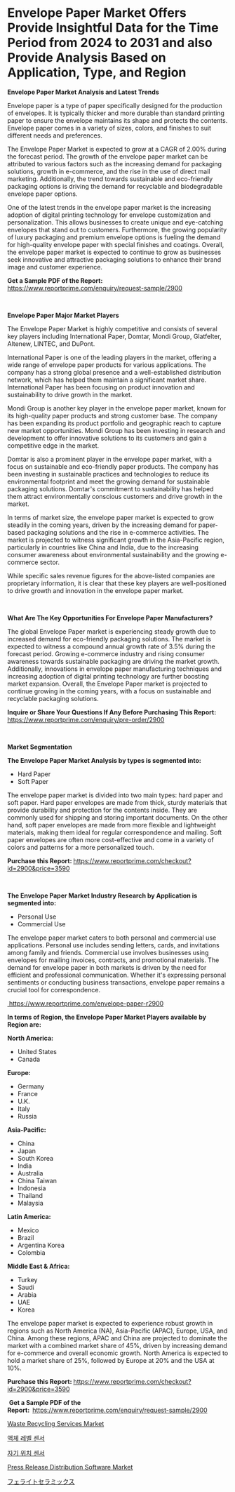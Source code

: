<p><h1>Envelope Paper Market Offers Provide Insightful Data for the Time Period from 2024 to 2031 and also Provide Analysis Based on Application, Type, and Region</h1></p><p><strong>Envelope Paper Market Analysis and Latest Trends</strong></p>
<p><p>Envelope paper is a type of paper specifically designed for the production of envelopes. It is typically thicker and more durable than standard printing paper to ensure the envelope maintains its shape and protects the contents. Envelope paper comes in a variety of sizes, colors, and finishes to suit different needs and preferences.</p><p>The Envelope Paper Market is expected to grow at a CAGR of 2.00% during the forecast period. The growth of the envelope paper market can be attributed to various factors such as the increasing demand for packaging solutions, growth in e-commerce, and the rise in the use of direct mail marketing. Additionally, the trend towards sustainable and eco-friendly packaging options is driving the demand for recyclable and biodegradable envelope paper options.</p><p>One of the latest trends in the envelope paper market is the increasing adoption of digital printing technology for envelope customization and personalization. This allows businesses to create unique and eye-catching envelopes that stand out to customers. Furthermore, the growing popularity of luxury packaging and premium envelope options is fueling the demand for high-quality envelope paper with special finishes and coatings. Overall, the envelope paper market is expected to continue to grow as businesses seek innovative and attractive packaging solutions to enhance their brand image and customer experience.</p></p>
<p><strong>Get a Sample PDF of the Report:&nbsp;</strong> <a href="https://www.reportprime.com/enquiry/request-sample/2900">https://www.reportprime.com/enquiry/request-sample/2900</a></p>
<p>&nbsp;</p>
<p><strong>Envelope Paper Major Market Players</strong></p>
<p><p>The Envelope Paper Market is highly competitive and consists of several key players including International Paper, Domtar, Mondi Group, Glatfelter, Altenew, LINTEC, and DuPont. </p><p>International Paper is one of the leading players in the market, offering a wide range of envelope paper products for various applications. The company has a strong global presence and a well-established distribution network, which has helped them maintain a significant market share. International Paper has been focusing on product innovation and sustainability to drive growth in the market. </p><p>Mondi Group is another key player in the envelope paper market, known for its high-quality paper products and strong customer base. The company has been expanding its product portfolio and geographic reach to capture new market opportunities. Mondi Group has been investing in research and development to offer innovative solutions to its customers and gain a competitive edge in the market. </p><p>Domtar is also a prominent player in the envelope paper market, with a focus on sustainable and eco-friendly paper products. The company has been investing in sustainable practices and technologies to reduce its environmental footprint and meet the growing demand for sustainable packaging solutions. Domtar's commitment to sustainability has helped them attract environmentally conscious customers and drive growth in the market. </p><p>In terms of market size, the envelope paper market is expected to grow steadily in the coming years, driven by the increasing demand for paper-based packaging solutions and the rise in e-commerce activities. The market is projected to witness significant growth in the Asia-Pacific region, particularly in countries like China and India, due to the increasing consumer awareness about environmental sustainability and the growing e-commerce sector.</p><p>While specific sales revenue figures for the above-listed companies are proprietary information, it is clear that these key players are well-positioned to drive growth and innovation in the envelope paper market.</p></p>
<p>&nbsp;</p>
<p><strong>What Are The Key Opportunities For Envelope Paper Manufacturers?</strong></p>
<p><p>The global Envelope Paper market is experiencing steady growth due to increased demand for eco-friendly packaging solutions. The market is expected to witness a compound annual growth rate of 3.5% during the forecast period. Growing e-commerce industry and rising consumer awareness towards sustainable packaging are driving the market growth. Additionally, innovations in envelope paper manufacturing techniques and increasing adoption of digital printing technology are further boosting market expansion. Overall, the Envelope Paper market is projected to continue growing in the coming years, with a focus on sustainable and recyclable packaging solutions.</p></p>
<p><strong>Inquire or Share Your Questions If Any Before Purchasing This Report:</strong> <a href="https://www.reportprime.com/enquiry/pre-order/2900">https://www.reportprime.com/enquiry/pre-order/2900</a></p>
<p>&nbsp;</p>
<p><strong>Market Segmentation</strong></p>
<p><strong>The Envelope Paper Market Analysis by types is segmented into:</strong></p>
<p><ul><li>Hard Paper</li><li>Soft Paper</li></ul></p>
<p><p>The envelope paper market is divided into two main types: hard paper and soft paper. Hard paper envelopes are made from thick, sturdy materials that provide durability and protection for the contents inside. They are commonly used for shipping and storing important documents. On the other hand, soft paper envelopes are made from more flexible and lightweight materials, making them ideal for regular correspondence and mailing. Soft paper envelopes are often more cost-effective and come in a variety of colors and patterns for a more personalized touch.</p></p>
<p><strong>Purchase this Report:&nbsp;</strong><a href="https://www.reportprime.com/checkout?id=2900&price=3590">https://www.reportprime.com/checkout?id=2900&price=3590</a></p>
<p>&nbsp;</p>
<p><strong>The Envelope Paper Market Industry Research by Application is segmented into:</strong></p>
<p><ul><li>Personal Use</li><li>Commercial Use</li></ul></p>
<p><p>The envelope paper market caters to both personal and commercial use applications. Personal use includes sending letters, cards, and invitations among family and friends. Commercial use involves businesses using envelopes for mailing invoices, contracts, and promotional materials. The demand for envelope paper in both markets is driven by the need for efficient and professional communication. Whether it's expressing personal sentiments or conducting business transactions, envelope paper remains a crucial tool for correspondence.</p></p>
<p><a href="https://www.reportprime.com/envelope-paper-r2900">&nbsp;https://www.reportprime.com/envelope-paper-r2900</a></p>
<p><strong>In terms of Region, the Envelope Paper Market Players available by Region are:</strong></p>
<p>
    <p> <strong> North America: </strong>
        <ul>
            <li>United States</li>
            <li>Canada</li>
        </ul>
        </p> 
    <p> <strong> Europe: </strong>
        <ul>
            <li>Germany</li>
            <li>France</li>
            <li>U.K.</li>
            <li>Italy</li>
            <li>Russia</li>
        </ul>
        </p> 
    <p> <strong> Asia-Pacific: </strong>
        <ul>
            <li>China</li>
            <li>Japan</li>
            <li>South Korea</li>
            <li>India</li>
            <li>Australia</li>
            <li>China Taiwan</li>
            <li>Indonesia</li>
            <li>Thailand</li>
            <li>Malaysia</li>
        </ul>
        </p> 
    <p> <strong> Latin America: </strong>
        <ul>
            <li>Mexico</li>
            <li>Brazil</li>
            <li>Argentina Korea</li>
            <li>Colombia</li>
        </ul>
        </p> 
    <p> <strong> Middle East & Africa: </strong>
        <ul>
            <li>Turkey</li>
            <li>Saudi</li>
            <li>Arabia</li>
            <li>UAE</li>
            <li>Korea</li>
        </ul>
    </p>
    </p>
<p><p>The envelope paper market is expected to experience robust growth in regions such as North America (NA), Asia-Pacific (APAC), Europe, USA, and China. Among these regions, APAC and China are projected to dominate the market with a combined market share of 45%, driven by increasing demand for e-commerce and overall economic growth. North America is expected to hold a market share of 25%, followed by Europe at 20% and the USA at 10%.</p></p>
<p><strong>Purchase this Report: </strong><a href="https://www.reportprime.com/checkout?id=2900&price=3590">https://www.reportprime.com/checkout?id=2900&price=3590</a></p>
<p>&nbsp;<strong>Get a Sample PDF of the Report:&nbsp;&nbsp;</strong><a href="https://www.reportprime.com/enquiry/request-sample/2900">https://www.reportprime.com/enquiry/request-sample/2900</a></p>
<p><strong></strong></p>
<p><p><a href="https://www.linkedin.com/pulse/waste-recycling-services-market-emerging-trends-future-prospects-b8aze">Waste Recycling Services Market</a></p><p><a href="https://medium.com/@elisamohr1973/%EC%95%A1%EC%B2%B4-%EC%88%98%EC%A4%80-%EC%84%BC%EC%84%9C-%EC%8B%9C%EC%9E%A5-%EC%A1%B0%EC%82%AC-%EB%B3%B4%EA%B3%A0%EC%84%9C-2024%EB%85%84%EB%B6%80%ED%84%B0-2031%EB%85%84%EA%B9%8C%EC%A7%80-%EC%95%88%EC%A0%95%EB%90%9C-%EC%97%B0%ED%8F%89%EA%B7%A0-%EC%84%B1%EC%9E%A5%EB%A5%A0-12-1-%EB%A5%BC-%ED%86%A0%EB%8C%80%EB%A1%9C-%ED%95%98%EB%8A%94-%EC%8B%9C%EC%9E%A5-%EC%98%88%EC%B8%A1-%EB%B0%8F-%EC%84%B1%EC%9E%A5-%EC%A0%84%EB%A7%9D-f43d5ca1d8d2">액체 레벨 센서</a></p><p><a href="https://medium.com/@dylanobrien626/%EC%9E%90%EC%84%9D-%EC%9C%84%EC%B9%98-%EC%84%BC%EC%84%9C-%EC%8B%9C%EC%9E%A5-%EC%97%AD%ED%95%99%EC%9D%84-%ED%83%90%EC%83%89%ED%95%98%EB%8A%94-%EC%A4%91-%EC%84%B8%EA%B3%84%EC%A0%81%EC%9D%B8-%ED%8A%B8%EB%A0%8C%EB%93%9C%EC%99%80-%EB%AF%B8%EB%9E%98-%EC%84%B1%EC%9E%A5-%EC%A0%84%EB%A7%9D-2024-2031-%EC%9D%84-173%ED%8E%98%EC%9D%B4%EC%A7%80%EC%97%90-%EA%B1%B8%EC%B3%90-%EB%8B%A4%EB%A3%B8-561920a85393">자기 위치 센서</a></p><p><a href="https://issuu.com/reportprime-2/docs/press-release-distribution-software-market-size-20">Press Release Distribution Software Market</a></p><p><a href="https://medium.com/@samirmayert28/%E3%83%95%E3%82%A7%E3%83%A9%E3%82%A4%E3%83%88%E3%82%BB%E3%83%A9%E3%83%9F%E3%83%83%E3%82%AF%E3%82%B9%E5%B8%82%E5%A0%B4%E8%A6%8F%E6%A8%A1%E3%81%AF14-9-%E3%81%AEcagr%E3%81%A7%E6%88%90%E9%95%B7%E3%81%97%E3%81%A6%E3%81%8A%E3%82%8A-%E3%81%93%E3%81%AE%E5%A0%B1%E5%91%8A%E6%9B%B8%E3%81%AF%E5%B8%82%E5%A0%B4%E3%82%BB%E3%82%B0%E3%83%A1%E3%83%B3%E3%83%86%E3%83%BC%E3%82%B7%E3%83%A7%E3%83%B3-%E6%88%90%E9%95%B7-%E3%81%8A%E3%82%88%E3%81%B32024%E5%B9%B4%E3%81%8B%E3%82%892031%E5%B9%B4%E3%81%BE%E3%81%A7%E3%81%AE%E4%BA%88%E6%B8%AC%E5%88%86%E6%9E%90%E3%82%92%E3%82%AB%E3%83%90%E3%83%BC%E3%81%97%E3%81%A6%E3%81%84%E3%81%BE%E3%81%99-00ba6435f262">フェライトセラミックス</a></p></p>